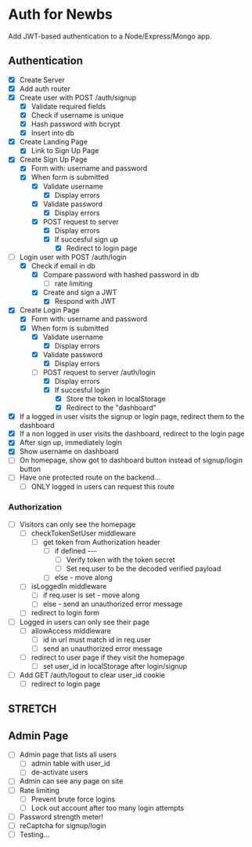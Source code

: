 # Auth for Newbs

Add JWT-based authentication to a Node/Express/Mongo app.

## Authentication
* [x] Create Server
* [x] Add auth router
* [x] Create user with POST /auth/signup
  * [x] Validate required fields
  * [x] Check if username is unique
  * [x] Hash password with bcrypt
  * [x] Insert into db
* [x] Create Landing Page
  * [x] Link to Sign Up Page
* [x] Create Sign Up Page
  * [x] Form with: username and password
  * [x] When form is submitted
    * [x] Validate username
      * [x] Display errors
    * [x] Validate password
      * [x] Display errors
    * [x] POST request to server
      * [x] Display errors
      * [x] If succesful sign up
        * [x] Redirect to login page
* [ ] Login user with POST /auth/login
  * [x] Check if email in db
    * [x] Compare password with hashed password in db
      * [ ] rate limiting
    * [x] Create and sign a JWT
      * [x] Respond with JWT
* [x] Create Login Page
  * [x] Form with: username and password
  * [x] When form is submitted
    * [x] Validate username
      * [x] Display errors
    * [x] Validate password
      * [x] Display errors
    * [ ] POST request to server /auth/login
      * [x] Display errors
      * [x] If succesful login
        * [x] Store the token in localStorage
        * [x] Redirect to the "dashboard"
* [x] If a logged in user visits the signup or login page, redirect them to the dashboard
* [x] If a non logged in user visits the dashboard, redirect to the login page
* [x] After sign up, immediately login
* [x] Show username on dashboard
* [ ] On homepage, show got to dashboard button instead of signup/login button
* [ ] Have one protected route on the backend...
  * [ ] ONLY logged in users can request this route

### Authorization
* [ ] Visitors can only see the homepage
  * [ ] checkTokenSetUser middleware
    * [ ] get token from Authorization header
      * [ ] if defined ---
        * [ ] Verify token with the token secret
        * [ ] Set req.user to be the decoded verified payload
      * [ ] else - move along
  * [ ] isLoggedIn middleware
    * [ ] if req.user is set - move along
    * [ ] else - send an unauthorized error message
  * [ ] redirect to login form
* [ ] Logged in users can only see their page
  * [ ] allowAccess middleware
    * [ ] id in url must match id in req.user
    * [ ] send an unauthorized error message
  * [ ] redirect to user page if they visit the homepage
    * [ ] set user_id in localStorage after login/signup
* [ ] Add GET /auth/logout to clear user_id cookie
  * [ ] redirect to login page

## STRETCH

## Admin Page
* [ ] Admin page that lists all users
  * [ ] admin table with user_id
  * [ ] de-activate users
* [ ] Admin can see any page on site
* [ ] Rate limiting
  * [ ] Prevent brute force logins
  * [ ] Lock out account after too many login attempts
* [ ] Password strength meter!
* [ ] reCaptcha for signup/login
* [ ] Testing...